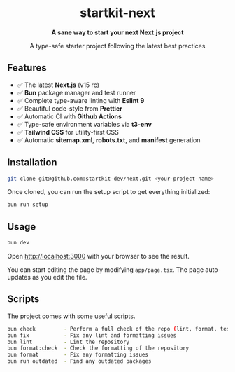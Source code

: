 <h1 align="center">startkit-next</h1>

<div align="center">
  <strong>A sane way to start your next Next.js project</strong>
  <p>A type-safe starter project following the latest best practices</p>
</div>

## Features

- ✅ The latest **Next.js** (v15 rc)
- ✅ **Bun** package manager and test runner
- ✅ Complete type-aware linting with **Eslint 9**
- ✅ Beautiful code-style from **Prettier**
- ✅ Automatic CI with **Github Actions**
- ✅ Type-safe environment variables via **t3-env**
- ✅ **Tailwind CSS** for utility-first CSS
- ✅ Automatic **sitemap.xml**, **robots.txt**, and **manifest** generation

## Installation

```sh
git clone git@github.com:startkit-dev/next.git <your-project-name>
```

Once cloned, you can run the setup script to get everything initialized:

```sh
bun run setup
```

## Usage

```sh
bun dev
```

Open [http://localhost:3000](http://localhost:3000) with your browser to see the result.

You can start editing the page by modifying `app/page.tsx`. The page auto-updates as you edit the file.

## Scripts

The project comes with some useful scripts.

```sh
bun check         - Perform a full check of the repo (lint, format, test, and type-check)
bun fix           - Fix any lint and formatting issues
bun lint          - Lint the repository
bun format:check  - Check the formatting of the repository
bun format        - Fix any formatting issues
bun run outdated  - Find any outdated packages
```
